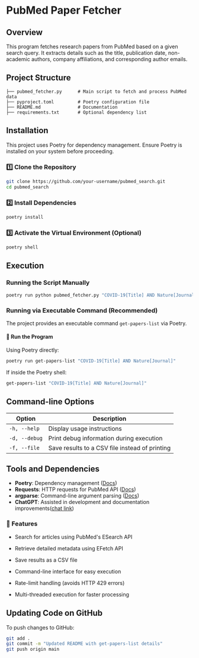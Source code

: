 # PubMed Paper Fetcher

## Overview

This program fetches research papers from PubMed based on a given search query. It extracts details such as the title, publication date, non-academic authors, company affiliations, and corresponding author emails.

## Project Structure

```
├── pubmed_fetcher.py      # Main script to fetch and process PubMed data
├── pyproject.toml         # Poetry configuration file
├── README.md              # Documentation
├── requirements.txt       # Optional dependency list
```

## Installation

This project uses Poetry for dependency management. Ensure Poetry is installed on your system before proceeding.

### 1️⃣ Clone the Repository

```sh
git clone https://github.com/your-username/pubmed_search.git
cd pubmed_search
```

### 2️⃣ Install Dependencies

```sh
poetry install
```

### 3️⃣ Activate the Virtual Environment (Optional)

```sh
poetry shell
```

## Execution

### Running the Script Manually

```sh
poetry run python pubmed_fetcher.py "COVID-19[Title] AND Nature[Journal]"
```

### Running via Executable Command (Recommended)

The project provides an executable command `get-papers-list` via Poetry.

#### 🔹 Run the Program

Using Poetry directly:

```sh
poetry run get-papers-list "COVID-19[Title] AND Nature[Journal]"
```

If inside the Poetry shell:

```sh
get-papers-list "COVID-19[Title] AND Nature[Journal]"
```

## Command-line Options

| Option        | Description                                    |
| ------------- | ---------------------------------------------- |
| `-h, --help`  | Display usage instructions                     |
| `-d, --debug` | Print debug information during execution       |
| `-f, --file`  | Save results to a CSV file instead of printing |

## Tools and Dependencies

- **Poetry**: Dependency management ([Docs](https://python-poetry.org/))
- **Requests**: HTTP requests for PubMed API ([Docs](https://docs.python-requests.org/))
- **argparse**: Command-line argument parsing ([Docs](https://docs.python.org/3/library/argparse.html))
- **ChatGPT**: Assisted in development and documentation improvements([chat link](https://chatgpt.com/share/67d44043-872c-800d-b68d-a38026ddc4ab))
### 🚀 Features

- Search for articles using PubMed's ESearch API

- Retrieve detailed metadata using EFetch API

- Save results as a CSV file

- Command-line interface for easy execution

- Rate-limit handling (avoids HTTP 429 errors)

- Multi-threaded execution for faster processing

## Updating Code on GitHub

To push changes to GitHub:

```sh
git add .
git commit -m "Updated README with get-papers-list details"
git push origin main
```

